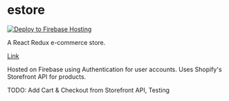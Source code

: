 # estore

[![Deploy to Firebase Hosting](https://github.com/egunde/estore/actions/workflows/firebase-hosting-merge.yml/badge.svg)](https://github.com/egunde/estore/actions/workflows/firebase-hosting-merge.yml)

A React Redux e-commerce store.

[Link](https://estore-2.web.app/)

Hosted on Firebase using Authentication for user accounts.
Uses Shopify's Storefront API for products.

TODO: Add Cart & Checkout from Storefront API, Testing

